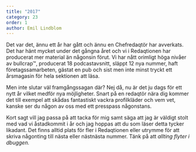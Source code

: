 ```yaml
---
title: "2017"
category: 23
order: 1
author: Emil Lindblom
---
```


Det var det, ännu ett år har gått och ännu en Chefredaqtör har avverkats. Det har hänt mycket under det gångna året och vi i Redaqtionen har producerat mer material än någonsin förut. Vi har nått orimligt höga nivåer av bullcrap™, producerat 18 podcastavsnitt, släppt 12 nya nummer, haft företagssamarbeten, gästat en pub och sist men inte minst tryckt ett årsmagasin för hela sektionen att läsa.

Men inte slutar väl framgångssagan där? Nej då, nu är det ju dags för ett nytt år vilket medför nya möjligheter. Snart på en redaqtör nära dig kommer det till exempel att skådas fantastiskt vackra profilkläder och vem vet, kanske ser du någon av oss med ett presspass någonstans.

Kort sagt vill jag passa på att tacka för mig samt säga att jag är väldigt stolt med vad vi åstadkommit i år och jag hoppas att du som läser detta tycker likadant. Det finns alltid plats för fler i Redaqtionen eller utrymme för att skriva någonting till nästa eller nästnästa nummer. Tänk på att _allting flyter i dbuggen._
